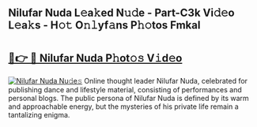 ## Nilufar Nuda L𝚎a𝚔ed N𝚞𝚍e - Part-C3k Vi𝚍𝚎o L𝚎a𝚔s - H𝚘𝚝 O𝚗𝚕yf𝚊ns P𝚑𝚘tos Fmkal

# <h2><a href="http://kf5f9z.oniu.top/?m=Nilufar+Nuda">🔗👉 🔴 Nilufar Nuda P𝚑ot𝚘𝚜 V𝚒d𝚎o</a></h2>

[![Nilufar Nuda Nu𝚍e𝚜](https://i.imgur.com/0qMVB7G.gif)](http://kf5f9z.oniu.top/?m=Nilufar+Nuda)
Online thought leader Nilufar Nuda, celebrated for publishing dance and lifestyle material, consisting of performances and personal blogs. The public persona of Nilufar Nuda is defined by its warm and approachable energy, but the mysteries of his private life remain a tantalizing enigma.  
